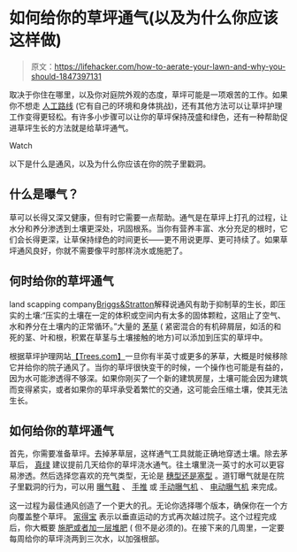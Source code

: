 # 如何给你的草坪通气(以及为什么你应该这样做)

> 原文：<https://lifehacker.com/how-to-aerate-your-lawn-and-why-you-should-1847397131>

取决于你住在哪里，以及你对庭院外观的态度，草坪可能是一项艰苦的工作。如果你不想走 [人工路线](https://lifehacker.com/why-you-should-switch-to-synthetic-grass-1847344335) (它有自己的环境和身体挑战)，还有其他方法可以让草坪护理工作变得更轻松。有许多小步骤可以让你的草坪保持茂盛和绿色，还有一种帮助促进草坪生长的方法就是给草坪通气。

Watch

以下是什么是通风，以及为什么你应该在你的院子里戳洞。

## 什么是曝气？

草可以长得又深又健康，但有时它需要一点帮助。通气是在草坪上打孔的过程，让水分和养分渗透到土壤更深处，巩固根系。当你有营养丰富、水分充足的根时，它们会长得更深，让草保持绿色的时间更长——更不用说更厚、更可持续了。如果草坪通风良好，你就不需要像平时那样浇水或施肥了。

## 何时给你的草坪通气

land scapping company[Briggs&Stratton](https://www.briggsandstratton.com/na/en_us/support/maintenance-how-to/browse/aeration-why-how-and-when-to-aerate-your-lawn.html)解释说通风有助于抑制草的生长，即压实的土壤:“压实的土壤在一定的体积或空间内有太多的固体颗粒，这阻止了空气、水和养分在土壤内的正常循环。”大量的 [茅草](https://ag.umass.edu/turf/fact-sheets/what-is-thatch) ( 紧密混合的有机碎屑层，如活的和死的茎、叶和根，积累在草茎与土壤接触的地方)可以添加到压实的草坪中。

根据草坪护理网站[【Trees.com】](https://www.trees.com/gardening-and-landscaping/lawn-aeration)一旦你有半英寸或更多的茅草，大概是时候移除它并给你的院子通风了。当你的草坪很快变干的时候，一个操作也可能是有益的，因为水可能渗透得不够深。如果你刚买了一个新的建筑房屋，土壤可能会因为建筑而变得紧实，或者如果你的草坪承受着繁忙的交通，这可能会压缩土壤，使其无法生长。

## 如何给你的草坪通气

首先，你需要准备草坪。去掉茅草层，这样通气工具就能正确地穿透土壤。除去茅草后， [真绿](https://www.trugreen.com/lawn-care-101/lawn-care-guides/complete-lawn-aeration-guide-when%2C-how%2C-best-time) 建议提前几天给你的草坪浇水通气。往土壤里浇一英寸的水可以更容易渗透。然后选择您喜欢的充气类型，无论是 [穗型还是塞型](https://www.chicagotribune.com/consumer-reviews/sns-bestreviews-lawn-how-to-aerate-20210328-en7hbo4g6fc3dljjq23fha6bki-story.html) 。道钉曝气就是在院子里戳洞的行为，可以用 [曝气鞋](https://www.amazon.com/Lawn-Aerator-Sandals-by-DBROTH/dp/B004ZEMXV6/ref=asc_df_B004ZEMXV6/?asc_campaign=InlineText&asc_refurl=https://lifehacker.com/how-to-aerate-your-lawn-and-why-you-should-1847397131&asc_source=&hvadid=198053803166&hvdev=c&hvdvcmdl=&hvlocint=&hvlocphy=9004173&hvnetw=g&hvpone=&hvpos=&hvptwo=&hvqmt=&hvrand=113502169826616633&hvtargid=pla-349829348368&linkCode=df0&psc=1&tag=kinjalifehackerlink-20) 、 [手推](https://www.amazon.com/Agri-Fab-45-0365-16-Inch-Spike-Aerator/dp/B0007VTQRK/ref=asc_df_B0007VTQRK/?asc_campaign=InlineText&asc_refurl=https://lifehacker.com/how-to-aerate-your-lawn-and-why-you-should-1847397131&asc_source=&hvadid=193142362025&hvdev=c&hvdvcmdl=&hvlocint=&hvlocphy=9004173&hvnetw=g&hvpone=&hvpos=&hvptwo=&hvqmt=&hvrand=113502169826616633&hvtargid=pla-308678421771&linkCode=df0&psc=1&tag=kinjalifehackerlink-20) 或 [手动曝气机](https://www.mkrittenhouse.com/us/coring-type-hand-aerator-1?gclid=CjwKCAjwxo6IBhBKEiwAXSYBs7TSQmtEVysKo3N8pyZT986gw3hYbbwIZicM4vp7gcP8McD9JWt0CRoCy6EQAvD_BwE#prod_id=37876) 、 [电动曝气机](https://www.worx.com/12-amp-14-inch-electric-dethatcher-wg850.html?campaignid=10030060249&adgroupid=99850652814&creative=434614370044&keyword=&gclid=CjwKCAjwxo6IBhBKEiwAXSYBszJb2isYS1uMEbRBLXZ48TJbxOI-0XGSszb9BiFpSOMyVK_W4nBDkBoCycAQAvD_BwE) 来完成。

这一过程为最佳通风创造了一个更大的孔。无论你选择哪个版本，确保你在一个方向覆盖整个草坪。 [家得宝](https://www.homedepot.com/c/ah/how-to-aerate-your-lawn/9ba683603be9fa5395fab907a895c46) 表示以垂直运动的方式再次越过院子。这个过程完成后，你大概要 [施肥或者加一层堆肥](https://www.trugreen.com/lawn-care-101/lawn-care-guides/complete-lawn-aeration-guide-when%2C-how%2C-best-time) ( 但不是必须的)。在接下来的几周里，一定要每周给你的草坪浇两到三次水，以加强根部。